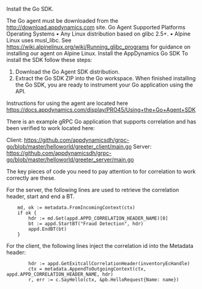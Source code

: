 Install the Go SDK.

The Go agent must be downloaded from the http://download.appdynamics.com site.
Go Agent Supported Platforms
Operating Systems
•	Any Linux distribution based on glibc 2.5+.
•	Alpine Linux uses musl_libc. See https://wiki.alpinelinux.org/wiki/Running_glibc_programs for guidance on installing our agent on Alpine Linux.
Install the AppDynamics Go SDK
To install the SDK follow these steps:
1.	Download the Go Agent SDK distribution. 
2.	Extract the Go SDK ZIP into the Go workspace. 
When finished installing the Go SDK, you are ready to instrument your Go application using the API.

Instructions for using the agent are located here
https://docs.appdynamics.com/display/PRO45/Using+the+Go+Agent+SDK

There is an example gRPC Go application that supports correlation and has been verified to work located here:

Client: https://github.com/appdynamicsdh/grpc-go/blob/master/helloworld/greeter_client/main.go
Server: https://github.com/appdynamicsdh/grpc-go/blob/master/helloworld/greeter_server/main.go


The key pieces of code you need to pay attention to for correlation to work correctly are these.

For the server, the following lines are used to retrieve the correlation header, start and end a BT.
```
	md, ok := metadata.FromIncomingContext(ctx)
	if ok {
		hdr := md.Get(appd.APPD_CORRELATION_HEADER_NAME)[0]
		bt := appd.StartBT("Fraud Detection", hdr)
		appd.EndBT(bt)
	}
```

For the client, the following lines inject the correlation id into the Metadata header:
```
		hdr := appd.GetExitcallCorrelationHeader(inventoryEcHandle)
		ctx = metadata.AppendToOutgoingContext(ctx, appd.APPD_CORRELATION_HEADER_NAME, hdr)
		r, err := c.SayHello(ctx, &pb.HelloRequest{Name: name})
```
